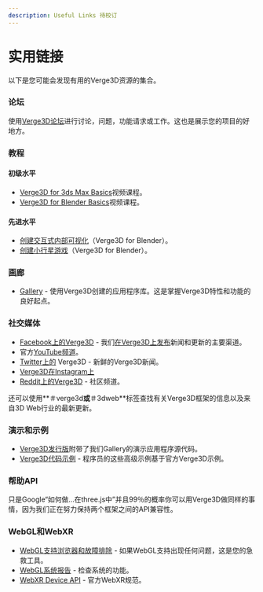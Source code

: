 ```yaml
---
description: Useful Links 待校订
---
```


# 实用链接

以下是您可能会发现有用的Verge3D资源的集合。  


### 论坛

使用[Verge3D论坛](https://www.soft8soft.com/forums/)进行讨论，问题，功能请求或工作。这也是展示您的项目的好地方。

### 教程

#### 初级水平

* [Verge3D for 3ds Max Basics](https://www.youtube.com/playlist?list=PLMnTV0uuRMhR2zhXxPqAD8G9wp_LNIXZc)视频课程。
* [Verge3D for Blender Basics](https://www.youtube.com/playlist?list=PLMnTV0uuRMhRn1QomhOqH4Rt_bSlDGXbP)视频课程。

#### 先进水平

* [创建交互式内部可视化](https://www.youtube.com/watch?v=U6aGboR_sHE)（Verge3D for Blender）。
* [创建小行星游戏](https://www.youtube.com/playlist?list=PLvH2ejcv0wjRA4K6pQ6mUZgLTueIGSMe2)（Verge3D for Blender）。

### 画廊

* [Gallery](https://www.soft8soft.com/gallery/) - 使用Verge3D创建的应用程序库。这是掌握Verge3D特性和功能的良好起点。

### 社交媒体

* [Facebook上的Verge3D](https://www.facebook.com/soft8soft/) - 我们[在Verge3D上发布](https://www.facebook.com/soft8soft/)新闻和更新的主要渠道。
* 官方[YouTube频道](https://www.youtube.com/channel/UCcZTsl1ciCnehDgES3WlTGw)。
* [Twitter上的](https://twitter.com/soft8soft/) Verge3D - 新鲜的Verge3D新闻。
* [Verge3D在Instagram上](https://www.instagram.com/soft8soft/)
* [Reddit上的Verge3D](https://www.reddit.com/r/verge3d/) - 社区频道。

还可以使用**＃verge3d**或**＃3dweb**标签查找有关Verge3D框架的信息以及来自3D Web行业的最新更新。

### 演示和示例

* [Verge3D发行版](https://www.soft8soft.com/get-verge3d/)附带了我们Gallery的演示应用程序源代码。
* [Verge3D代码示例](https://cdn.soft8soft.com/demo/examples/index.html) - 程序员的这些高级示例基于官方Verge3D示例。

### 帮助API

只是Google“如何做...在three.js中”并且99％的概率你可以用Verge3D做同样的事情，因为我们正在努力保持两个框架之间的API兼容性。

### WebGL和WebXR

* [WebGL支持浏览器和故障排除](https://www.soft8soft.com/webgl-supported-browsers-and-troubleshooting/) - 如果WebGL支持出现任何问题，这是您的急救工具。
* [WebGL系统报告](https://www.soft8soft.com/webglreport/) - 检查系统的功能。
* [WebXR Device API](https://immersive-web.github.io/webxr/) - 官方WebXR规范。

